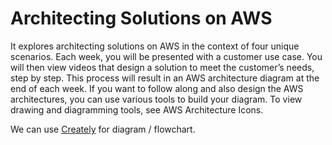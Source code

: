 # Architecting Solutions on AWS

It explores architecting solutions on AWS in the context of four unique scenarios. Each week, you will be presented with a customer use case. You will then view videos that design a solution to meet the customer’s needs, step by step. This process will result in an AWS architecture diagram at the end of each week. If you want to follow along and also design the AWS architectures, you can use various tools to build your diagram. To view drawing and diagramming tools, see 
AWS Architecture Icons.

We can use [Creately](https://app.creately.com/) for diagram / flowchart.




